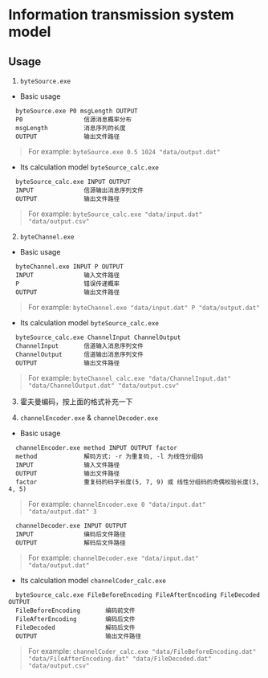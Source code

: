 # Information transmission system model

## Usage

1. `byteSource.exe`
- Basic usage

```help
  byteSource.exe P0 msgLength OUTPUT 
  P0                 信源消息概率分布
  msgLength          消息序列的长度 
  OUTPUT             输出文件路径
```

> For example:
>     `byteSource.exe 0.5 1024 "data/output.dat"`

- Its calculation model `byteSource_calc.exe`
```help
  byteSource_calc.exe INPUT OUTPUT
  INPUT              信源输出消息序列文件
  OUTPUT             输出文件路径
```

> For example:
>    `byteSource_calc.exe "data/input.dat" "data/output.csv"`

2. `byteChannel.exe`
- Basic usage

```help
  byteChannel.exe INPUT P OUTPUT
  INPUT              输入文件路径
  P                  错误传递概率
  OUTPUT             输出文件路径
```

> For example:
>     `byteChannel.exe "data/input.dat" P "data/output.dat"`

- Its calculation model `byteSource_calc.exe`
```help
  byteSource_calc.exe ChannelInput ChannelOutput
  ChannelInput       信道输入消息序列文件
  ChannelOutput      信道输出消息序列文件
  OUTPUT             输出文件路径
```

> For example:
>    `byteChannel_calc.exe "data/ChannelInput.dat" "data/ChannelOutput.dat" "data/output.csv"`

3. 霍夫曼编码，按上面的格式补充一下

4. `channelEncoder.exe` & `channelDecoder.exe`
- Basic usage

```help
  channelEncoder.exe method INPUT OUTPUT factor
  method             解码方式: -r 为重复码, -l 为线性分组码
  INPUT              输入文件路径
  OUTPUT             输出文件路径
  factor             重复码的码字长度(5, 7, 9) 或 线性分组码的奇偶校验长度(3, 4, 5)
```

> For example:
>     `channelEncoder.exe 0 "data/input.dat" "data/output.dat" 3`

```help
  channelDecoder.exe INPUT OUTPUT
  INPUT              编码后文件路径
  OUTPUT             解码后文件路径
```

> For example:
>     `channelDecoder.exe "data/input.dat" "data/output.dat"`

- Its calculation model `channelCoder_calc.exe`
```help
  byteSource_calc.exe FileBeforeEncoding FileAfterEncoding FileDecoded OUTPUT
  FileBeforeEncoding       编码前文件
  FileAfterEncoding        编码后文件
  FileDecoded              解码后文件
  OUTPUT                   输出文件路径
```

> For example:
>    `channelCoder_calc.exe "data/FileBeforeEncoding.dat" "data/FileAfterEncoding.dat" "data/FileDecoded.dat" "data/output.csv"`
